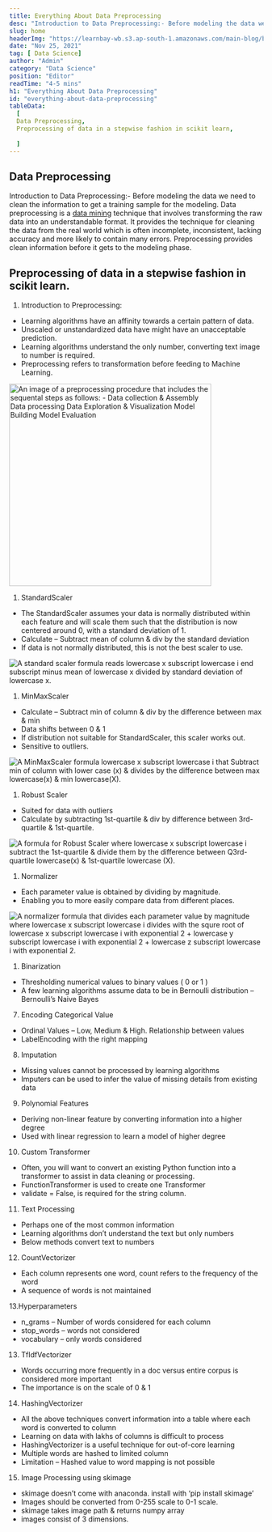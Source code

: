 ```yaml
---
title: Everything About Data Preprocessing
desc: "Introduction to Data Preprocessing:- Before modeling the data we need to clean the information to get a training sample for the modeling. Data preprocessing is a data mining technique that involves transforming the raw data into an understandable format"
slug: home
headerImg: "https://learnbay-wb.s3.ap-south-1.amazonaws.com/main-blog/blog/databack.jpg"
date: "Nov 25, 2021"
tag: [ Data Science]
author: "Admin"
category: "Data Science"
position: "Editor"
readTime: "4-5 mins"
h1: "Everything About Data Preprocessing"
id: "everything-about-data-preprocessing"
tableData:
  [
  Data Preprocessing,
  Preprocessing of data in a stepwise fashion in scikit learn,
    
  ]
---
```



## Data Preprocessing

Introduction to Data Preprocessing:- Before modeling the data we need to clean the information to get a training sample for the modeling. Data preprocessing is a <a href="https://www.ibm.com/cloud/learn/data-mining" target="_blank" rel="nofollow">data mining</a>
 technique that involves transforming the raw data into an understandable format. It provides the technique for cleaning the data from the real world which is often incomplete, inconsistent, lacking accuracy and more likely to contain many errors. Preprocessing provides clean information before it gets to the modeling phase.


## Preprocessing of data in a stepwise fashion in scikit learn.

1. Introduction to Preprocessing:



* Learning algorithms have an affinity towards a certain pattern of data.
* Unscaled or unstandardized data have might have an unacceptable prediction.
* Learning algorithms understand the only number, converting text image to number is required.
* Preprocessing refers to transformation before feeding to Machine Learning.

<Image src="https://learnbay-wb.s3.ap-south-1.amazonaws.com/main-blog/blog/data.png" width="400px" class="img" alt="An image of a preprocessing procedure that includes the sequental steps as follows: -
Data collection & Assembly
Data processing 
Data Exploration & Visualization
Model Building
Model Evaluation
"/>

1. StandardScaler

* The StandardScaler assumes your data is normally distributed within each feature and will scale them such that the distribution is now centered around 0, with a standard deviation of 1.
* Calculate – Subtract mean of column & div by the standard deviation
* If data is not normally distributed, this is not the best scaler to use.



<Image src="https://learnbay-wb.s3.ap-south-1.amazonaws.com/main-blog/blog/data1.png"   class="img" alt="A standard scaler formula reads lowercase x subscript lowercase i end subscript minus mean of lowercase x divided by standard deviation of lowercase x."/>

1. MinMaxScaler

* Calculate – Subtract min of column & div by the difference between max & min
* Data shifts between 0 & 1
* If distribution not suitable for StandardScaler, this scaler works out.
* Sensitive to outliers.



<Image src="https://learnbay-wb.s3.ap-south-1.amazonaws.com/main-blog/blog/data2.png"   class="img" alt="A MinMaxScaler formula  lowercase x subscript lowercase i  that  Subtract min of column with lower case (x) & divides by the difference between max lowercase(x) & min lowercase(X)."/>


1. Robust Scaler



* Suited for data with outliers
* Calculate by subtracting 1st-quartile & div by difference between 3rd-quartile & 1st-quartile.



<Image src="https://learnbay-wb.s3.ap-south-1.amazonaws.com/main-blog/blog/data3.png"   class="img" alt="A formula for Robust Scaler where  lowercase x subscript lowercase i subtract the 1st-quartile & divide them by the difference between Q3rd-quartile lowercase(x) & 1st-quartile lowercase (X)."/>



1. Normalizer



* Each parameter value is obtained by dividing by magnitude.
* Enabling you to more easily compare data from different places.



<Image src="https://learnbay-wb.s3.ap-south-1.amazonaws.com/main-blog/blog/data4.png"   class="img" alt="A normalizer formula that divides each parameter value by magnitude where lowercase x subscript lowercase i divides with the squre root of lowercase x subscript lowercase i with exponential 2 + lowercase y subscript lowercase i with exponential 2 + lowercase z subscript lowercase i with exponential 2."/>


1. Binarization



* Thresholding numerical values to binary values ( 0 or 1 )
* A few learning algorithms assume data to be in Bernoulli distribution – Bernoulli’s Naive Bayes

7. Encoding Categorical Value



* Ordinal Values – Low, Medium & High. Relationship between values
* LabelEncoding with the right mapping

8. Imputation



* Missing values cannot be processed by learning algorithms
* Imputers can be used to infer the value of missing details from existing data

9. Polynomial Features



* Deriving non-linear feature by converting information into a higher degree
* Used with linear regression to learn a model of higher degree

10. Custom Transformer



* Often, you will want to convert an existing Python function into a transformer to assist in data cleaning or processing.
* FunctionTransformer is used to create one Transformer
* validate = False, is required for the string column.

11. Text Processing



* Perhaps one of the most common information
* Learning algorithms don’t understand the text but only numbers
* Below methods convert text to numbers

12. CountVectorizer



* Each column represents one word, count refers to the frequency of the word
* A sequence of words is not maintained

13.Hyperparameters



* n_grams – Number of words considered for each column
* stop_words – words not considered
* vocabulary – only words considered

13. TfIdfVectorizer



* Words occurring more frequently in a doc versus entire corpus is considered more important
* The importance is on the scale of 0 & 1

14. HashingVectorizer



* All the above techniques convert information into a table where each word is converted to column
* Learning on data with lakhs of columns is difficult to process
* HashingVectorizer is a useful technique for out-of-core learning
* Multiple words are hashed to limited column
* Limitation – Hashed value to word mapping is not possible

15. Image Processing using skimage

* skimage doesn’t come with anaconda. install with ‘pip install skimage’
* Images should be converted from 0-255 scale to 0-1 scale.
* skimage takes image path & returns numpy array
* images consist of 3 dimensions.